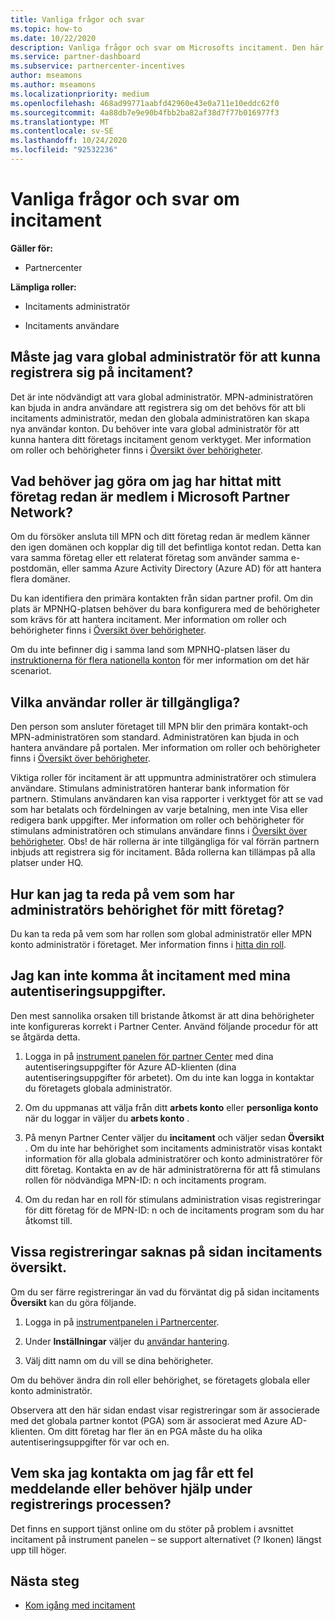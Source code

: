 ```yaml
---
title: Vanliga frågor och svar
ms.topic: how-to
ms.date: 10/22/2020
description: Vanliga frågor och svar om Microsofts incitament. Den här artikeln innehåller frågor om användar roller, hur du registrerar dig eller vad du kan göra om fel meddelanden.
ms.service: partner-dashboard
ms.subservice: partnercenter-incentives
author: mseamons
ms.author: mseamons
ms.localizationpriority: medium
ms.openlocfilehash: 468ad99771aabfd42960e43e0a711e10eddc62f0
ms.sourcegitcommit: 4a88db7e9e90b4fbb2ba82af38d7f77b016977f3
ms.translationtype: MT
ms.contentlocale: sv-SE
ms.lasthandoff: 10/24/2020
ms.locfileid: "92532236"
---
```

# <a name="frequently-asked-questions-on-incentives"></a>Vanliga frågor och svar om incitament

**Gäller för:**

- Partnercenter

**Lämpliga roller:**

- Incitaments administratör

- Incitaments användare

## <a name="do-i-need-to-be-the-global-admin-to-enroll-in-incentives"></a>Måste jag vara global administratör för att kunna registrera sig på incitament?

Det är inte nödvändigt att vara global administratör. MPN-administratören kan bjuda in andra användare att registrera sig om det behövs för att bli incitaments administratör, medan den globala administratören kan skapa nya användar konton. Du behöver inte vara global administratör för att kunna hantera ditt företags incitament genom verktyget. Mer information om roller och behörigheter finns i [Översikt över behörigheter](permissions-overview.md).

## <a name="what-do-i-need-to-do-if-i-find-my-company-is-already-a-member-of-the-microsoft-partner-network"></a>Vad behöver jag göra om jag har hittat mitt företag redan är medlem i Microsoft Partner Network?

Om du försöker ansluta till MPN och ditt företag redan är medlem känner den igen domänen och kopplar dig till det befintliga kontot redan. Detta kan vara samma företag eller ett relaterat företag som använder samma e-postdomän, eller samma Azure Activity Directory (Azure AD) för att hantera flera domäner.

Du kan identifiera den primära kontakten från sidan partner profil. Om din plats är MPNHQ-platsen behöver du bara konfigurera med de behörigheter som krävs för att hantera incitament. Mer information om roller och behörigheter finns i [Översikt över behörigheter](permissions-overview.md).

Om du inte befinner dig i samma land som MPNHQ-platsen läser du [instruktionerna för flera nationella konton](https://support.microsoft.com/help/4515619/special-considerations-for-multi-national-partners-joining-the-microso) för mer information om det här scenariot.

## <a name="what-user-roles-are-available"></a>Vilka användar roller är tillgängliga?

Den person som ansluter företaget till MPN blir den primära kontakt-och MPN-administratören som standard. Administratören kan bjuda in och hantera användare på portalen. Mer information om roller och behörigheter finns i [Översikt över behörigheter](permissions-overview.md).

Viktiga roller för incitament är att uppmuntra administratörer och stimulera användare. Stimulans administratören hanterar bank information för partnern. Stimulans användaren kan visa rapporter i verktyget för att se vad som har betalats och fördelningen av varje betalning, men inte Visa eller redigera bank uppgifter. Mer information om roller och behörigheter för stimulans administratören och stimulans användare finns i [Översikt över behörigheter](permissions-overview.md). Obs! de här rollerna är inte tillgängliga för val förrän partnern inbjuds att registrera sig för incitament. Båda rollerna kan tillämpas på alla platser under HQ.

## <a name="how-can-i-find-out-who-has-admin-rights-for-my-company"></a>Hur kan jag ta reda på vem som har administratörs behörighet för mitt företag?

Du kan ta reda på vem som har rollen som global administratör eller MPN konto administratör i företaget. Mer information finns i [hitta din roll](/partner-center/find-your-role.md).  

## <a name="i-cant-access-incentives-using-my-credentials"></a>Jag kan inte komma åt incitament med mina autentiseringsuppgifter.

Den mest sannolika orsaken till bristande åtkomst är att dina behörigheter inte konfigureras korrekt i Partner Center. Använd följande procedur för att se åtgärda detta.

1. Logga in på [instrument panelen för partner Center](https://partner.microsoft.com/dashboard/) med dina autentiseringsuppgifter för Azure AD-klienten (dina autentiseringsuppgifter för arbetet). Om du inte kan logga in kontaktar du företagets globala administratör.

2. Om du uppmanas att välja från ditt **arbets konto** eller **personliga konto** när du loggar in väljer du **arbets konto** .

3. På menyn Partner Center väljer du **incitament** och väljer sedan **Översikt** . Om du inte har behörighet som incitaments administratör visas kontakt information för alla globala administratörer och konto administratörer för ditt företag. Kontakta en av de här administratörerna för att få stimulans rollen för nödvändiga MPN-ID: n och incitaments program.

4. Om du redan har en roll för stimulans administration visas registreringar för ditt företag för de MPN-ID: n och de incitaments program som du har åtkomst till.
 
## <a name="some-enrollments-are-missing-from-the-incentives-overview-page"></a>Vissa registreringar saknas på sidan incitaments översikt.

Om du ser färre registreringar än vad du förväntat dig på sidan incitaments **Översikt** kan du göra följande.

1. Logga in på [instrumentpanelen i Partnercenter](https://partner.microsoft.com/dashboard/).

2. Under **Inställningar** väljer du [användar hantering](https://partner.microsoft.com/pcv/users).

3. Välj ditt namn om du vill se dina behörigheter. 

Om du behöver ändra din roll eller behörighet, se företagets globala eller konto administratör.

Observera att den här sidan endast visar registreringar som är associerade med det globala partner kontot (PGA) som är associerat med Azure AD-klienten. Om ditt företag har fler än en PGA måste du ha olika autentiseringsuppgifter för var och en.

## <a name="who-should-i-contact-if-i-get-an-error-message-or-need-help-during-the-enrollment-process"></a>Vem ska jag kontakta om jag får ett fel meddelande eller behöver hjälp under registrerings processen?

Det finns en support tjänst online om du stöter på problem i avsnittet incitament på instrument panelen – se support alternativet (? Ikonen) längst upp till höger.

## <a name="next-steps"></a>Nästa steg

- [Kom igång med incitament](incentives-get-started-intro.md)
